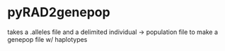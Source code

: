 pyRAD2genepop
=============

takes a .alleles file and a delimited individual -> population file to make a genepop file w/ haplotypes
